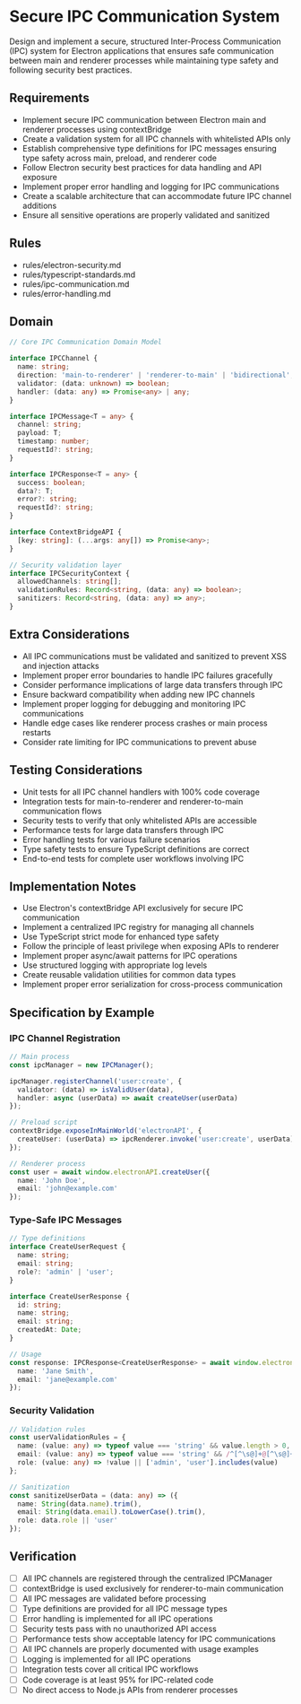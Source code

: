 # Secure IPC Communication System

Design and implement a secure, structured Inter-Process Communication (IPC) system for Electron applications that ensures safe communication between main and renderer processes while maintaining type safety and following security best practices.

## Requirements

- Implement secure IPC communication between Electron main and renderer processes using contextBridge
- Create a validation system for all IPC channels with whitelisted APIs only
- Establish comprehensive type definitions for IPC messages ensuring type safety across main, preload, and renderer code
- Follow Electron security best practices for data handling and API exposure
- Implement proper error handling and logging for IPC communications
- Create a scalable architecture that can accommodate future IPC channel additions
- Ensure all sensitive operations are properly validated and sanitized

## Rules

- rules/electron-security.md
- rules/typescript-standards.md
- rules/ipc-communication.md
- rules/error-handling.md

## Domain

```typescript
// Core IPC Communication Domain Model

interface IPCChannel {
  name: string;
  direction: 'main-to-renderer' | 'renderer-to-main' | 'bidirectional';
  validator: (data: unknown) => boolean;
  handler: (data: any) => Promise<any> | any;
}

interface IPCMessage<T = any> {
  channel: string;
  payload: T;
  timestamp: number;
  requestId?: string;
}

interface IPCResponse<T = any> {
  success: boolean;
  data?: T;
  error?: string;
  requestId?: string;
}

interface ContextBridgeAPI {
  [key: string]: (...args: any[]) => Promise<any>;
}

// Security validation layer
interface IPCSecurityContext {
  allowedChannels: string[];
  validationRules: Record<string, (data: any) => boolean>;
  sanitizers: Record<string, (data: any) => any>;
}
```

## Extra Considerations

- All IPC communications must be validated and sanitized to prevent XSS and injection attacks
- Implement proper error boundaries to handle IPC failures gracefully
- Consider performance implications of large data transfers through IPC
- Ensure backward compatibility when adding new IPC channels
- Implement proper logging for debugging and monitoring IPC communications
- Handle edge cases like renderer process crashes or main process restarts
- Consider rate limiting for IPC communications to prevent abuse

## Testing Considerations

- Unit tests for all IPC channel handlers with 100% code coverage
- Integration tests for main-to-renderer and renderer-to-main communication flows
- Security tests to verify that only whitelisted APIs are accessible
- Performance tests for large data transfers through IPC
- Error handling tests for various failure scenarios
- Type safety tests to ensure TypeScript definitions are correct
- End-to-end tests for complete user workflows involving IPC

## Implementation Notes

- Use Electron's contextBridge API exclusively for secure IPC communication
- Implement a centralized IPC registry for managing all channels
- Use TypeScript strict mode for enhanced type safety
- Follow the principle of least privilege when exposing APIs to renderer
- Implement proper async/await patterns for IPC operations
- Use structured logging with appropriate log levels
- Create reusable validation utilities for common data types
- Implement proper error serialization for cross-process communication

## Specification by Example

### IPC Channel Registration
```typescript
// Main process
const ipcManager = new IPCManager();

ipcManager.registerChannel('user:create', {
  validator: (data) => isValidUser(data),
  handler: async (userData) => await createUser(userData)
});

// Preload script
contextBridge.exposeInMainWorld('electronAPI', {
  createUser: (userData) => ipcRenderer.invoke('user:create', userData)
});

// Renderer process
const user = await window.electronAPI.createUser({
  name: 'John Doe',
  email: 'john@example.com'
});
```

### Type-Safe IPC Messages
```typescript
// Type definitions
interface CreateUserRequest {
  name: string;
  email: string;
  role?: 'admin' | 'user';
}

interface CreateUserResponse {
  id: string;
  name: string;
  email: string;
  createdAt: Date;
}

// Usage
const response: IPCResponse<CreateUserResponse> = await window.electronAPI.createUser({
  name: 'Jane Smith',
  email: 'jane@example.com'
});
```

### Security Validation
```typescript
// Validation rules
const userValidationRules = {
  name: (value: any) => typeof value === 'string' && value.length > 0,
  email: (value: any) => typeof value === 'string' && /^[^\s@]+@[^\s@]+\.[^\s@]+$/.test(value),
  role: (value: any) => !value || ['admin', 'user'].includes(value)
};

// Sanitization
const sanitizeUserData = (data: any) => ({
  name: String(data.name).trim(),
  email: String(data.email).toLowerCase().trim(),
  role: data.role || 'user'
});
```

## Verification

- [ ] All IPC channels are registered through the centralized IPCManager
- [ ] contextBridge is used exclusively for renderer-to-main communication
- [ ] All IPC messages are validated before processing
- [ ] Type definitions are provided for all IPC message types
- [ ] Error handling is implemented for all IPC operations
- [ ] Security tests pass with no unauthorized API access
- [ ] Performance tests show acceptable latency for IPC communications
- [ ] All IPC channels are properly documented with usage examples
- [ ] Logging is implemented for all IPC operations
- [ ] Integration tests cover all critical IPC workflows
- [ ] Code coverage is at least 95% for IPC-related code
- [ ] No direct access to Node.js APIs from renderer processes
